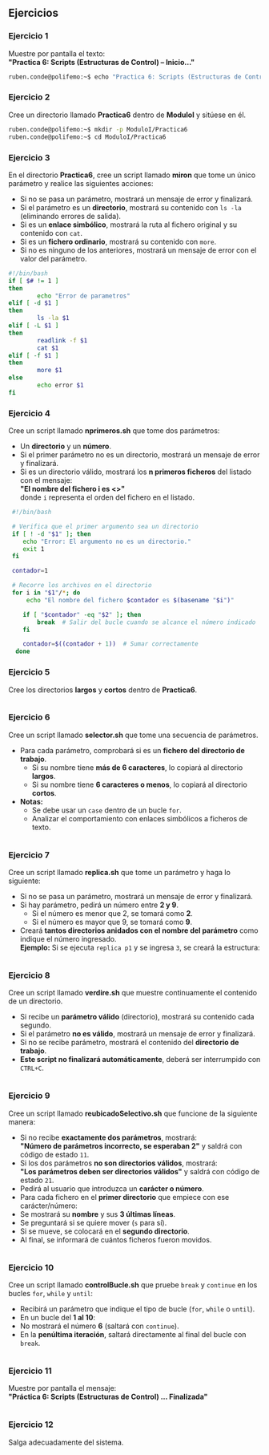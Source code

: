 ## Ejercicios

### Ejercicio 1
Muestre por pantalla el texto:  
**"Practica 6: Scripts (Estructuras de Control) – Inicio…"**
```bash
ruben.conde@polifemo:~$ echo "Practica 6: Scripts (Estructuras de Control) – Inicio…"
```

### Ejercicio 2
Cree un directorio llamado **Practica6** dentro de **ModuloI** y sitúese en él.
```bash
ruben.conde@polifemo:~$ mkdir -p ModuloI/Practica6
ruben.conde@polifemo:~$ cd ModuloI/Practica6
```

### Ejercicio 3
En el directorio **Practica6**, cree un script llamado **miron** que tome un único parámetro y realice las siguientes acciones:
- Si no se pasa un parámetro, mostrará un mensaje de error y finalizará.
- Si el parámetro es un **directorio**, mostrará su contenido con `ls -la` (eliminando errores de salida).
- Si es un **enlace simbólico**, mostrará la ruta al fichero original y su contenido con `cat`.
- Si es un **fichero ordinario**, mostrará su contenido con `more`.
- Si no es ninguno de los anteriores, mostrará un mensaje de error con el valor del parámetro.
```bash
#!/bin/bash
if [ $# != 1 ]
then
        echo "Error de parametros"
elif [ -d $1 ]
then
        ls -la $1
elif [ -L $1 ]
then
        readlink -f $1
        cat $1
elif [ -f $1 ]
then
        more $1
else
        echo error $1
fi
```

### Ejercicio 4
Cree un script llamado **nprimeros.sh** que tome dos parámetros:  
- Un **directorio** y un **número**.  
- Si el primer parámetro no es un directorio, mostrará un mensaje de error y finalizará.  
- Si es un directorio válido, mostrará los **n primeros ficheros** del listado con el mensaje:  
  **"El nombre del fichero i es <<nombre del fichero>>"**  
  donde `i` representa el orden del fichero en el listado.  
```bash
 #!/bin/bash

 # Verifica que el primer argumento sea un directorio
 if [ ! -d "$1" ]; then
    echo "Error: El argumento no es un directorio."
    exit 1
 fi

 contador=1

 # Recorre los archivos en el directorio
 for i in "$1"/*; do
     echo "El nombre del fichero $contador es $(basename "$i")"

    if [ "$contador" -eq "$2" ]; then
        break  # Salir del bucle cuando se alcance el número indicado
    fi

    contador=$((contador + 1))  # Sumar correctamente
  done
```

### Ejercicio 5
Cree los directorios **largos** y **cortos** dentro de **Practica6**.
```bash

```

### Ejercicio 6
Cree un script llamado **selector.sh** que tome una secuencia de parámetros.  
- Para cada parámetro, comprobará si es un **fichero del directorio de trabajo**.
  - Si su nombre tiene **más de 6 caracteres**, lo copiará al directorio **largos**.
  - Si su nombre tiene **6 caracteres o menos**, lo copiará al directorio **cortos**.  
- **Notas:**  
  - Se debe usar un `case` dentro de un bucle `for`.
  - Analizar el comportamiento con enlaces simbólicos a ficheros de texto.
```bash

```

### Ejercicio 7
Cree un script llamado **replica.sh** que tome un parámetro y haga lo siguiente:
- Si no se pasa un parámetro, mostrará un mensaje de error y finalizará.
- Si hay parámetro, pedirá un número entre **2 y 9**.
  - Si el número es menor que 2, se tomará como **2**.
  - Si el número es mayor que 9, se tomará como **9**.
- Creará **tantos directorios anidados con el nombre del parámetro** como indique el número ingresado.  
  **Ejemplo:** Si se ejecuta `replica p1` y se ingresa `3`, se creará la estructura:
```bash

```


### Ejercicio 8
Cree un script llamado **verdire.sh** que muestre continuamente el contenido de un directorio.  
- Si recibe un **parámetro válido** (directorio), mostrará su contenido cada segundo.  
- Si el parámetro **no es válido**, mostrará un mensaje de error y finalizará.  
- Si no se recibe parámetro, mostrará el contenido del **directorio de trabajo**.  
- **Este script no finalizará automáticamente**, deberá ser interrumpido con `CTRL+C`.
```bash

```
### Ejercicio 9
Cree un script llamado **reubicadoSelectivo.sh** que funcione de la siguiente manera:
- Si no recibe **exactamente dos parámetros**, mostrará:  
**"Número de parámetros incorrecto, se esperaban 2"** y saldrá con código de estado `11`.
- Si los dos parámetros **no son directorios válidos**, mostrará:  
**"Los parámetros deben ser directorios válidos"** y saldrá con código de estado `21`.
- Pedirá al usuario que introduzca un **carácter o número**.
- Para cada fichero en el **primer directorio** que empiece con ese carácter/número:
- Se mostrará su **nombre** y sus **3 últimas líneas**.
- Se preguntará si se quiere mover (`s` para sí).
- Si se mueve, se colocará en el **segundo directorio**.
- Al final, se informará de cuántos ficheros fueron movidos.
```bash

```
### Ejercicio 10
Cree un script llamado **controlBucle.sh** que pruebe `break` y `continue` en los bucles `for`, `while` y `until`:
- Recibirá un parámetro que indique el tipo de bucle (`for`, `while` o `until`).
- En un bucle del **1 al 10**:
- No mostrará el número **6** (saltará con `continue`).
- En la **penúltima iteración**, saltará directamente al final del bucle con `break`.
```bash

```
### Ejercicio 11
Muestre por pantalla el mensaje:  
**"Práctica 6: Scripts (Estructuras de Control) … Finalizada"**
```bash

```
### Ejercicio 12
Salga adecuadamente del sistema.
```bash

```
